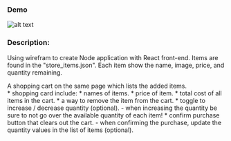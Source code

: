 ### Demo  
![alt text](https://github.com/polymer940c/fruits-shop-react/blob/master/assets/pictures/demo.gif "Logo Title Text 1")  

### Description:  
  Using wirefram to create Node application with React front-end. 
  Items are found in the "store_items.json". Each item show the name, image, price, and quantity remaining. 
  
  A shopping cart on the same page which lists the added items.  
    * shopping card include:
        * names of items.
        * price of item.
        * total cost of all items in the cart.
        * a way to remove the item from the cart.
        * toggle to increase / decrease quantity (optional).
          - when increasing the quantity be sure to not go over the available quantity of each item!
        * confirm purchase button that clears out the cart.
          - when confirming the purchase, update the quantity values in the list of items (optional).
